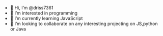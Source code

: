 - 👋 Hi, I’m @driss7361
- 👀 I’m interested in programming
- 🌱 I’m currently learning JavaScript
- 💞️ I’m looking to collaborate on any interesting projecting on JS,python or Java


<!---
driss7361/driss7361 is a ✨ special ✨ repository because its `README.md` (this file) appears on your GitHub profile.
You can click the Preview link to take a look at your changes.
--->
